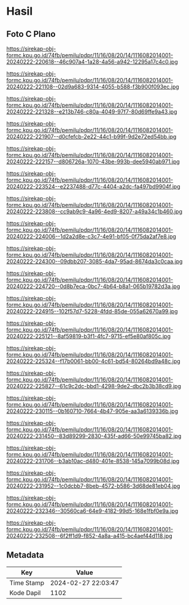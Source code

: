# Hasil

## Foto C Plano

https://sirekap-obj-formc.kpu.go.id/74fb/pemilu/pdpr/11/16/08/20/14/1116082014001-20240222-220618--46c907a4-1a28-4a56-a942-12295a17c4c0.jpg

https://sirekap-obj-formc.kpu.go.id/74fb/pemilu/pdpr/11/16/08/20/14/1116082014001-20240222-221108--02d9a683-9314-4055-b588-f3b900f093ec.jpg

https://sirekap-obj-formc.kpu.go.id/74fb/pemilu/pdpr/11/16/08/20/14/1116082014001-20240222-221328--e213b746-c80a-4049-97f7-80d69ffe9a43.jpg

https://sirekap-obj-formc.kpu.go.id/74fb/pemilu/pdpr/11/16/08/20/14/1116082014001-20240222-221907--d0cfefcb-2e22-44c1-b99f-9d2e72ed54bb.jpg

https://sirekap-obj-formc.kpu.go.id/74fb/pemilu/pdpr/11/16/08/20/14/1116082014001-20240222-222157--d806726a-1070-43be-993b-dee5940ab971.jpg

https://sirekap-obj-formc.kpu.go.id/74fb/pemilu/pdpr/11/16/08/20/14/1116082014001-20240222-223524--e2237488-d77c-4404-a2dc-fa497bd9904f.jpg

https://sirekap-obj-formc.kpu.go.id/74fb/pemilu/pdpr/11/16/08/20/14/1116082014001-20240222-223808--cc9ab9c9-4a96-4ed9-8207-a49a34c1b460.jpg

https://sirekap-obj-formc.kpu.go.id/74fb/pemilu/pdpr/11/16/08/20/14/1116082014001-20240222-224006--1d2a2d8e-c3c7-4e91-bf05-0f75da2af7e8.jpg

https://sirekap-obj-formc.kpu.go.id/74fb/pemilu/pdpr/11/16/08/20/14/1116082014001-20240222-224300--09dbb207-3085-4da7-95ad-8674da3c0caa.jpg

https://sirekap-obj-formc.kpu.go.id/74fb/pemilu/pdpr/11/16/08/20/14/1116082014001-20240222-224720--0d8b7eca-0bc7-4b64-b8a1-065b19782d3a.jpg

https://sirekap-obj-formc.kpu.go.id/74fb/pemilu/pdpr/11/16/08/20/14/1116082014001-20240222-224915--102f57d7-5228-4fdd-85de-055a62670a99.jpg

https://sirekap-obj-formc.kpu.go.id/74fb/pemilu/pdpr/11/16/08/20/14/1116082014001-20240222-225121--8af59819-b3f1-4fc7-9715-ef5e80af805c.jpg

https://sirekap-obj-formc.kpu.go.id/74fb/pemilu/pdpr/11/16/08/20/14/1116082014001-20240222-225324--f17b0061-bb00-4c61-bd54-80264bd9a48c.jpg

https://sirekap-obj-formc.kpu.go.id/74fb/pemilu/pdpr/11/16/08/20/14/1116082014001-20240222-225827--61c9c2dc-bbd1-4298-9de2-dbc2b3b38cd9.jpg

https://sirekap-obj-formc.kpu.go.id/74fb/pemilu/pdpr/11/16/08/20/14/1116082014001-20240222-230115--0b160710-7664-4b47-905e-aa3a6139336b.jpg

https://sirekap-obj-formc.kpu.go.id/74fb/pemilu/pdpr/11/16/08/20/14/1116082014001-20240222-231450--83d89299-2830-435f-ad66-50e99745ba82.jpg

https://sirekap-obj-formc.kpu.go.id/74fb/pemilu/pdpr/11/16/08/20/14/1116082014001-20240222-231706--b3ab10ac-d480-401e-8538-145a7099b08d.jpg

https://sirekap-obj-formc.kpu.go.id/74fb/pemilu/pdpr/11/16/08/20/14/1116082014001-20240222-231952--1c0dcbb7-8beb-4572-b586-3d68de81eb04.jpg

https://sirekap-obj-formc.kpu.go.id/74fb/pemilu/pdpr/11/16/08/20/14/1116082014001-20240222-232346--30560ca6-64e9-4182-99d5-168e1fbf0e9a.jpg

https://sirekap-obj-formc.kpu.go.id/74fb/pemilu/pdpr/11/16/08/20/14/1116082014001-20240222-232508--6f2ff1d9-f852-4a8a-a415-bc4aef44d118.jpg


## Metadata

| Key        | Value               |
| ---------- | ------------------- |
| Time Stamp | 2024-02-27 22:03:47 |
| Kode Dapil | 1102                |



